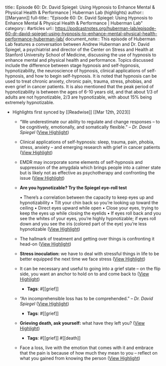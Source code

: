 title:: Episode 60: Dr. David Spiegel: Using Hypnosis to Enhance Mental & Physical Health & Performance | Huberman Lab (highlights)
author:: [[Maryann]]
full-title:: "Episode 60: Dr. David Spiegel: Using Hypnosis to Enhance Mental & Physical Health & Performance | Huberman Lab"
category:: #articles
url:: https://podcastnotes.org/huberman-lab/episode-60-dr-david-spiegel-using-hypnosis-to-enhance-mental-physical-health-performance-huberman-lab/
document_note:: This episode of Huberman Lab features a conversation between Andrew Huberman and Dr. David Spiegel, a psychiatrist and director of the Center on Stress and Health at Stanford University School of Medicine, discussing the use of hypnosis to enhance mental and physical health and performance. Topics discussed include the difference between stage hypnosis and self-hypnosis, hypnotizability, the neuroscience of hypnosis, clinical applications of self-hypnosis, and how to begin self-hypnosis. It is noted that hypnosis can be used to treat chronic anxiety, chronic pain, trauma, stress, phobias, and even grief in cancer patients. It is also mentioned that the peak period of hypnotizability is between the ages of 6-10 years old, and that about 1/3 of adults are not hypnotizable, 2/3 are hypnotizable, with about 15% being extremely hypnotizable.

- Highlights first synced by [[Readwise]] [[Mar 12th, 2023]]
	- “We underestimate our ability to regulate and change responses – to be cognitively, emotionally, and somatically flexible.” *– Dr. David Spiegel* ([View Highlight](https://read.readwise.io/read/01gv7z8sy9yh7ncsteswvn101j))
	- Clinical applications of self-hypnosis: sleep, trauma, pain, phobia, stress, anxiety – and emerging research with grief in cancer patients ([View Highlight](https://read.readwise.io/read/01gv7z914nb7qywyw5tkvatw59))
	- EMDR may incorporate some elements of self-hypnosis and suppression of the amygdala which brings people into a calmer state but is likely not as effective as psychotherapy and confronting the issue ([View Highlight](https://read.readwise.io/read/01gv7z8y189awfjz5js72r3jjx))
	- **Are you hypnotizable? Try the Spiegel eye-roll test**
	  
	  •   There’s a correlation between the capacity to keep eyes up and hypnotizability
	  •   Tilt your chin back so you’re looking up toward the ceiling
	  •   Direct eyes upward while open
	  •   Close your eyes, trying to keep the eyes up while closing the eyelids
	  •   If eyes roll back and you see the whites of your eyes, you’re highly hypnotizable; if eyes roll down and you see the iris (colored part of the eye) you’re less hypnotizable ([View Highlight](https://read.readwise.io/read/01gv7z9sqcb1xze6zh7s3fsd1n))
	- The hallmark of treatment and getting over things is confronting it head-on ([View Highlight](https://read.readwise.io/read/01gv7za1w6ezd4bkbjrjfav2nt))
	- **Stress inoculation:** we have to deal with stressful things in life to be better equipped the next time we face stress ([View Highlight](https://read.readwise.io/read/01gv7za5hn8cg4pg9xby61kja9))
	- It can be necessary and useful to going into a grief state – on the flip side, you want an anchor to hold on to and come back to ([View Highlight](https://read.readwise.io/read/01gv7zaeh4cjjvta89bbann39p))
		- **Tags**: #[[grief]]
	- “An incomprehensible loss has to be comprehended.” *– Dr. David Spiegel* ([View Highlight](https://read.readwise.io/read/01gv7zac1zt28sc1wbnskd87vt))
		- **Tags**: #[[grief]]
	- **Grieving death, ask yourself:** what have they left you? ([View Highlight](https://read.readwise.io/read/01gv7zb779qfc10jywmjg0t8h2))
		- **Tags**: #[[grief]] #[[death]]
	- Face a loss, live with the emotion that comes with it and embrace that the pain is because of how much they mean to you – reflect on what you gained from knowing the person ([View Highlight](https://read.readwise.io/read/01gv7zbqgmc9a7q8w77pkfcjmt))